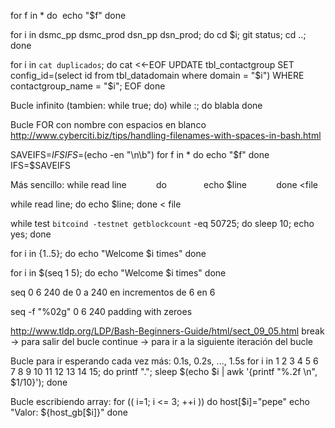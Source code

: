 for f in *
do
  echo "$f"
done

for i in dsmc_pp dsmc_prod dsn_pp dsn_prod; do cd $i; git status; cd ..; done

for i in `cat duplicados`; do cat <<-EOF
UPDATE tbl_contactgroup SET config_id=(select id from tbl_datadomain where domain = "$i") WHERE contactgroup_name = "$i";
EOF
done



Bucle infinito (tambien: while true; do)
while :; do
  blabla
done


Bucle FOR con nombre con espacios en blanco
http://www.cyberciti.biz/tips/handling-filenames-with-spaces-in-bash.html

SAVEIFS=$IFS
IFS=$(echo -en "\n\b")
for f in *
do
 echo "$f"
done
IFS=$SAVEIFS


Más sencillo:
while read line           
do           
     echo $line           
done <file

while read line; do echo $line; done < file

while test `bitcoind -testnet getblockcount` -eq 50725; do sleep 10; echo yes; done

for i in {1..5}; do
   echo "Welcome $i times"
done

for i in $(seq 1 5); do
   echo "Welcome $i times"
done

seq 0 6 240
de 0 a 240 en incrementos de 6 en 6

seq -f "%02g" 0 6 240
padding with zeroes


http://www.tldp.org/LDP/Bash-Beginners-Guide/html/sect_09_05.html
break -> para salir del bucle
continue -> para ir a la siguiente iteración del bucle

Bucle para ir esperando cada vez más: 0.1s, 0.2s, ..., 1.5s
for i in 1 2 3 4 5 6 7 8 9 10 11 12 13 14 15; do printf "."; sleep $(echo $i | awk '{printf "%.2f \n", $1/10}'); done



Bucle escribiendo array:
for (( i=1; i <= 3; ++i ))
do
  host[$i]="pepe"
  echo "Valor: ${host_gb[$i]}"
done

